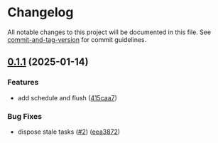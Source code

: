 # Changelog

All notable changes to this project will be documented in this file. See [commit-and-tag-version](https://github.com/absolute-version/commit-and-tag-version) for commit guidelines.

## [0.1.1](https://github.com/wopjs/async-seq/compare/v0.1.0...v0.1.1) (2025-01-14)


### Features

* add schedule and flush ([415caa7](https://github.com/wopjs/async-seq/commit/415caa79656a3506b7bcd05317fdbacf0b8087e6))


### Bug Fixes

* dispose stale tasks ([#2](https://github.com/wopjs/async-seq/issues/2)) ([eea3872](https://github.com/wopjs/async-seq/commit/eea38728d069a1be16c580aea77d617ee83be32d))
